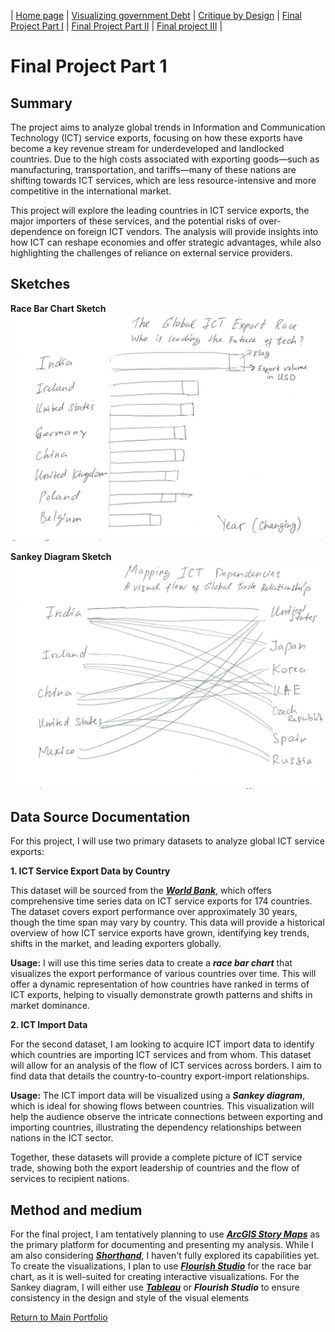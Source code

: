 | [Home page](https://aabdulakhadov.github.io/Portfolio/) | [Visualizing government Debt](/visualizing-government-debt.md) | [Critique by Design](/critique-by-design.md) | [Final Project Part I](/Final-project-part1.md) | [Final Project Part II](/Final-project-part2.md) | [Final project III](Final-project-part-three) |

# Final Project Part 1

## Summary
The project aims to analyze global trends in Information and Communication Technology (ICT) service exports, focusing on how these exports have become a key revenue stream for underdeveloped and landlocked countries. Due to the high costs associated with exporting goods—such as manufacturing, transportation, and tariffs—many of these nations are shifting towards ICT services, which are less resource-intensive and more competitive in the international market. 

This project will explore the leading countries in ICT service exports, the major importers of these services, and the potential risks of over-dependence on foreign ICT vendors. The analysis will provide insights into how ICT can reshape economies and offer strategic advantages, while also highlighting the challenges of reliance on external service providers.

## Sketches
**Race Bar Chart Sketch**
<img src="Race Bar Chart.jpg" width="500"/>

**Sankey Diagram Sketch**
<img src="Sankey Diagram.jpg" width="500"/>

## Data Source Documentation
For this project, I will use two primary datasets to analyze global ICT service exports:

**1. ICT Service Export Data by Country**

This dataset will be sourced from the [***World Bank***](https://wits.worldbank.org/CountryProfile/en/country/by-country/startyear/LTST/endyear/LTST/indicator/BX-GSR-CCIS-CD), which offers comprehensive time series data on ICT service exports for 174 countries. The dataset covers export performance over approximately 30 years, though the time span may vary by country. This data will provide a historical overview of how ICT service exports have grown, identifying key trends, shifts in the market, and leading exporters globally.

**Usage:**
I will use this time series data to create a ***race bar chart*** that visualizes the export performance of various countries over time. This will offer a dynamic representation of how countries have ranked in terms of ICT exports, helping to visually demonstrate growth patterns and shifts in market dominance.

**2. ICT Import Data**

For the second dataset, I am looking to acquire ICT import data to identify which countries are importing ICT services and from whom. This dataset will allow for an analysis of the flow of ICT services across borders. I aim to find data that details the country-to-country export-import relationships.

**Usage:**
The ICT import data will be visualized using a ***Sankey diagram***, which is ideal for showing flows between countries. This visualization will help the audience observe the intricate connections between exporting and importing countries, illustrating the dependency relationships between nations in the ICT sector.

Together, these datasets will provide a complete picture of ICT service trade, showing both the export leadership of countries and the flow of services to recipient nations.

## Method and medium
For the final project, I am tentatively planning to use [***ArcGIS Story Maps***](https://storymaps.arcgis.com/) as the primary platform for documenting and presenting my analysis. While I am also considering [***Shorthand***](https://shorthand.com/), I haven't fully explored its capabilities yet. To create the visualizations, I plan to use [***Flourish Studio***](https://app.flourish.studio/projects) for the race bar chart, as it is well-suited for creating interactive visualizations. For the Sankey diagram, I will either use [***Tableau***](https://www.tableau.com/) or ***Flourish Studio*** to ensure consistency in the design and style of the visual elements

[Return to Main Portfolio](/README.md)
